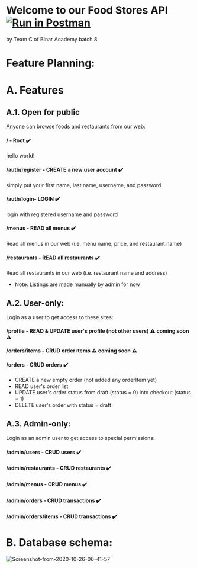 # Welcome to our Food Stores API  [![Run in Postman](https://run.pstmn.io/button.svg)](https://app.getpostman.com/run-collection/3b7c54a9707bda788ae0)
by Team C of Binar Academy batch 8

# Feature Planning:
# A. Features
## A.1. Open for public
Anyone can browse foods and restaurants from our web:
#### **/** - Root ✔️ 
hello world!
#### **/auth/register** - CREATE a new user account ✔️
simply put your first name, last name, username, and password
#### **/auth/login**- LOGIN ✔️
login with registered username and password
#### **/menus** - READ all menus ✔️
Read all menus in our web (i.e. menu name, price, and restaurant name)
#### **/restaurants** - READ all restaurants ✔️
Read all restaurants in our web (i.e. restaurant name and address)
- Note: Listings are made manually by admin for now


## A.2. User-only:
Login as a user to get access to these sites:
#### **/profile** - READ & UPDATE user's profile (not other users)  ⚠️ coming soon ⚠️
#### **/orders/items** - CRUD order items ⚠️ coming soon ⚠️
#### **/orders** - CRUD orders ✔️
- CREATE a new empty order (not added any orderItem yet)
- READ user's order list
- UPDATE user's order status from draft (status = 0) into checkout (status = 1)
- DELETE user's order with status = draft

## A.3. Admin-only:
Login as an admin user to get access to special permissions:
#### **/admin/users** - CRUD  users ✔️
#### **/admin/restaurants** - CRUD  restaurants ✔️
#### **/admin/menus** - CRUD menus ✔️
#### **/admin/orders** - CRUD transactions ✔️
#### **/admin/orders/items** - CRUD transactions ✔️


# B. Database schema:
<img src="https://i.ibb.co/v4YKp4j/Screenshot-from-2020-10-26-06-41-57.png" alt="Screenshot-from-2020-10-26-06-41-57" border="0">
